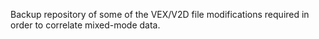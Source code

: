 Backup repository of some of the VEX/V2D file modifications required in order to correlate mixed-mode data. 
